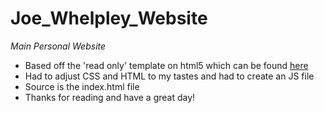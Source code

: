 # Joe_Whelpley_Website

_Main Personal Website_
- Based off the 'read only' template on html5 which can be found [here](https://html5up.net/)
- Had to adjust CSS and HTML to my tastes and had to create an JS file
- Source is the index.html file
- Thanks for reading and have a great day!
